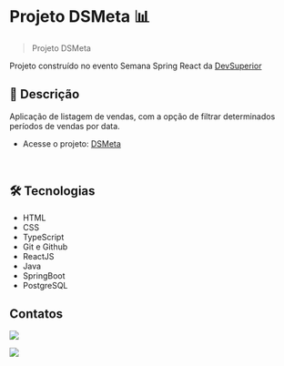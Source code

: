 # Projeto DSMeta 📊

> Projeto DSMeta

Projeto construído no evento Semana Spring React da
[DevSuperior](https://www.youtube.com/@DevSuperior)

## 📝 Descrição 

Aplicação de listagem de vendas, com a opção de filtrar determinados períodos de vendas por data. 

- Acesse o projeto: [DSMeta](https://dsmeta-jurandi.netlify.app/) 

<br>

## 🛠 Tecnologias

- HTML
- CSS
- TypeScript
- Git e Github
- ReactJS
- Java
- SpringBoot
- PostgreSQL
## Contatos

<a href="https://www.linkedin.com/in/evander-inacio" alt="Linkedin">
  <img src="https://img.shields.io/badge/-Linkedin-0A66C2?style=for-the-badge&logo=Linkedin&logoColor=FFFFFF&link=https://www.linkedin.com/in/jjunior20/"/> 
 </a>
 
 <a href = "mailto:jurandijr20@gmail.com"><img src="https://img.shields.io/badge/-Gmail-%23333?style=for-the-badge&logo=gmail&logoColor=white" target="_blank"></a>
